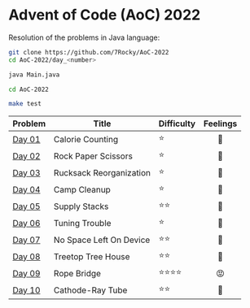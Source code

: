 # Advent of Code (AoC) 2022

Resolution of the problems in Java language:

```bash
git clone https://github.com/7Rocky/AoC-2022
cd AoC-2022/day_<number>

java Main.java
```

```bash
cd AoC-2022

make test
```

| Problem          | Title                   | Difficulty                     | Feelings         |
| ---------------- | ----------------------- | ------------------------------ |:----------------:|
| [Day 01](day_01) | Calorie Counting        | :star:                         | :shrug:          |
| [Day 02](day_02) | Rock Paper Scissors     | :star:                         | :shrug:          |
| [Day 03](day_03) | Rucksack Reorganization | :star:                         | :raised_eyebrow: |
| [Day 04](day_04) | Camp Cleanup            | :star:                         | :thinking:       |
| [Day 05](day_05) | Supply Stacks           | :star::star:                   | :star_struck:    |
| [Day 06](day_06) | Tuning Trouble          | :star:                         | :shrug:          |
| [Day 07](day_07) | No Space Left On Device | :star::star:                   | :blue_heart:     |
| [Day 08](day_08) | Treetop Tree House      | :star::star:                   | :thinking:       |
| [Day 09](day_09) | Rope Bridge             | :star::star::star::star:       | :rage:           |
| [Day 10](day_10) | Cathode-Ray Tube        | :star::star:                   | :raised_eyebrow: |
